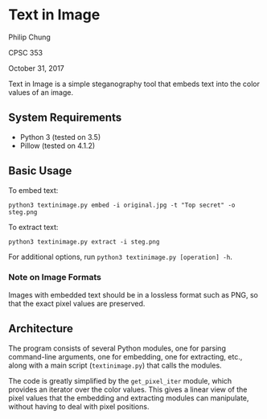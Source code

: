 # Text in Image

Philip Chung

CPSC 353

October 31, 2017

Text in Image is a simple steganography tool that embeds text into the color values of an image.

## System Requirements

* Python 3 (tested on 3.5)
* Pillow (tested on 4.1.2)

## Basic Usage

To embed text:

	python3 textinimage.py embed -i original.jpg -t "Top secret" -o steg.png

To extract text:

	python3 textinimage.py extract -i steg.png

For additional options, run `python3 textinimage.py [operation] -h`.

### Note on Image Formats

Images with embedded text should be in a lossless format such as PNG, so that the exact pixel values are preserved.

## Architecture

The program consists of several Python modules, one for parsing command-line arguments, one for embedding, one for extracting, etc., along with a main script (`textinimage.py`) that calls the modules.

The code is greatly simplified by the `get_pixel_iter` module, which provides an iterator over the color values. This gives a linear view of the pixel values that the embedding and extracting modules can manipulate, without having to deal with pixel positions.